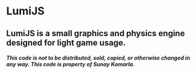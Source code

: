 # LumiJS
## LumiJS is a small graphics and physics engine designed for light game usage.
#### *This code is not to be distributed, sold, copied, or otherwise changed in any way. This code is property of Sunay Komarla.*
